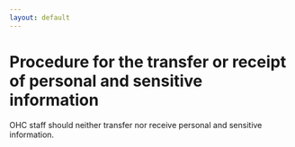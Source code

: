 ```yaml
---
layout: default
---
```

# Procedure for the transfer or receipt of personal and sensitive information

OHC staff should neither transfer nor receive personal and sensitive information.